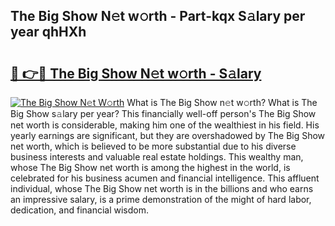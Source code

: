## The Big Show N𝚎t w𝚘rth - Part-kqx S𝚊lary per year qhHXh

# <h2><a href="http://gc0y1n6.nevu.top/?p=The+Big+Show">🔗 👉🔴 The Big Show N𝚎t w𝚘rth - S𝚊lary</a></h2>

[![The Big Show N𝚎t W𝚘rth](https://i.imgur.com/Oavwk0R.jpeg)](http://gc0y1n6.nevu.top/?p=The+Big+Show)
What is The Big Show n𝚎t w𝚘rth? What is The Big Show s𝚊lary per year?
This financially well-off person's The Big Show net worth is considerable, making him one of the wealthiest in his field. His yearly earnings are significant, but they are overshadowed by The Big Show net worth, which is believed to be more substantial due to his diverse business interests and valuable real estate holdings. This wealthy man, whose The Big Show net worth is among the highest in the world, is celebrated for his business acumen and financial intelligence. This affluent individual, whose The Big Show net worth is in the billions and who earns an impressive salary, is a prime demonstration of the might of hard labor, dedication, and financial wisdom.
